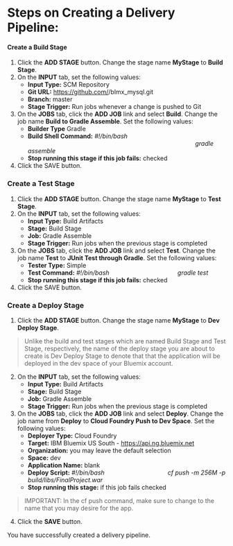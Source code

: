 # Steps on Creating a Delivery Pipeline:
#### Create a Build Stage
1. Click the **ADD STAGE** button. Change the stage name **MyStage** to **Build Stage**.
2. On the **INPUT** tab, set the following values:
    - **Input Type:**	SCM Repository	
    -  **Git URL:** https://github.com/<username>/blmx_mysql.git	
    - **Branch:**	master	
    - **Stage Trigger:**	Run jobs whenever a change is pushed to Git	
3. On the **JOBS** tab, click the **ADD JOB** link and select **Build**. Change the job name **Build to Gradle Assemble**. Set the following values:
    - **Builder Type**	Gradle	
    - **Build Shell Command:** *#!/bin/bash*
&nbsp;&nbsp;&nbsp;&nbsp;&nbsp;&nbsp;&nbsp;&nbsp;&nbsp;&nbsp;&nbsp;&nbsp;&nbsp;&nbsp;&nbsp;&nbsp;&nbsp;&nbsp;&nbsp;&nbsp;&nbsp;&nbsp;&nbsp;&nbsp;&nbsp;&nbsp;&nbsp;&nbsp;&nbsp;&nbsp;&nbsp;&nbsp;&nbsp;&nbsp;&nbsp;&nbsp;&nbsp;&nbsp;&nbsp;&nbsp;&nbsp;&nbsp;&nbsp;&nbsp;&nbsp;&nbsp;&nbsp;&nbsp;&nbsp;&nbsp;&nbsp;&nbsp;&nbsp;&nbsp;&nbsp;&nbsp;&nbsp;&nbsp;&nbsp;&nbsp;&nbsp;&nbsp;&nbsp;&nbsp;&nbsp;&nbsp;&nbsp;&nbsp;&nbsp;&nbsp;&nbsp;&nbsp;&nbsp;&nbsp;&nbsp;&nbsp;&nbsp;&nbsp;&nbsp;&nbsp;&nbsp;&nbsp;&nbsp;&nbsp;&nbsp;&nbsp;&nbsp;&nbsp;&nbsp;&nbsp;&nbsp;&nbsp;&nbsp;&nbsp;&nbsp;&nbsp;&nbsp;&nbsp;*gradle assemble*
    - **Stop running this stage if this job fails:**	checked	
4. Click the SAVE button.

### Create a Test Stage
1. Click the **ADD STAGE** button. Change the stage name **MyStage** to **Test Stage**.
2. On the **INPUT** tab, set the following values:
    - **Input Type:**	Build Artifacts	
    - **Stage:**	Build Stage	
    - **Job:**	Gradle Assemble	
    - **Stage Trigger:**	Run jobs when the previous stage is completed	
3. On the **JOBS** tab, click the **ADD JOB** link and select **Test**. Change the job name **Test** to **JUnit Test through Gradle**. Set the following values:
    - **Tester Type:**	Simple	
    - **Test Command:** *#!/bin/bash*
&nbsp;&nbsp;&nbsp;&nbsp;&nbsp;&nbsp;&nbsp;&nbsp;&nbsp;&nbsp;&nbsp;&nbsp;&nbsp;&nbsp;&nbsp;&nbsp;&nbsp;&nbsp;&nbsp;&nbsp;&nbsp;&nbsp;&nbsp;&nbsp;&nbsp;&nbsp;&nbsp;&nbsp;&nbsp;&nbsp;&nbsp;&nbsp;&nbsp;&nbsp;&nbsp;&nbsp;&nbsp;&nbsp;&nbsp;*gradle test*	
    - **Stop running this stage if this job fails:**	checked	
4. Click the SAVE button.

### Create a Deploy Stage
1. Click the **ADD STAGE** button. Change the stage name **MyStage** to **Dev Deploy Stage**.

>Unlike the build and test stages which are named Build Stage and Test Stage, respectively, the name of the deploy stage you are about to create is Dev Deploy Stage to denote that that the application will be deployed in the dev space of your Bluemix account.
2. On the **INPUT** tab, set the following values:
    - **Input Type:**	Build Artifacts	
    - **Stage:**	Build Stage	
    - **Job:**	Gradle Assemble	
    - **Stage Trigger:**	Run jobs when the previous stage is completed	
3. On the **JOBS** tab, click the **ADD JOB** link and select **Deploy**. Change the job name from **Deploy** to **Cloud Foundry Push to Dev Space**. Set the following values:
    - **Deployer Type:**	Cloud Foundry	
    - **Target:**	IBM Bluemix US South - https://api.ng.bluemix.net	
    - **Organization:**	you may leave the default selection	
    - **Space:**	dev	
    - **Application Name:**	blank	
    - **Deploy Script:**	*#!/bin/bash*
&nbsp;&nbsp;&nbsp;&nbsp;&nbsp;&nbsp;&nbsp;&nbsp;&nbsp;&nbsp;&nbsp;&nbsp;&nbsp;&nbsp;&nbsp;&nbsp;&nbsp;&nbsp;&nbsp;&nbsp;&nbsp;&nbsp;&nbsp;&nbsp;&nbsp;&nbsp;&nbsp;&nbsp;&nbsp;&nbsp;&nbsp;&nbsp;&nbsp;&nbsp;&nbsp;&nbsp;*cf push <your desired name> -m 256M -p build/libs/FinalProject.war*	
    - **Stop running this stage:** if this job fails	checked	
>IMPORTANT: In the cf push command, make sure to change <your desired name> to the name that you may desire for the app.
4. Click the **SAVE** button.

You have successfully created a delivery pipeline.
